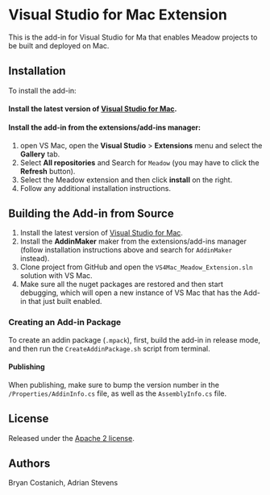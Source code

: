 # Visual Studio for Mac Extension

This is the add-in for Visual Studio for Ma that enables Meadow projects to be built and deployed on Mac. 

## Installation 

To install the add-in:

#### Install the latest version of [Visual Studio for Mac](https://visualstudio.microsoft.com/downloads/).

#### Install the add-in from the extensions/add-ins manager: 
 1. open VS Mac, open the **Visual Studio** > **Extensions** menu and select the **Gallery** tab.
 2. Select **All repositories** and Search for `Meadow` (you may have to click the **Refresh** button).
 3. Select the Meadow extension and then click **install** on the right.
 4. Follow any additional installation instructions.

## Building the Add-in from Source

 1. Install the latest version of [Visual Studio for Mac](https://visualstudio.microsoft.com/downloads/).
 2. Install the **AddinMaker** maker from the extensions/add-ins manager (follow installation instructions above and search for `AddinMaker` instead).
 3. Clone project from GitHub and open the `VS4Mac_Meadow_Extension.sln` solution with VS Mac.
 4. Make sure all the nuget packages are restored and then start debugging, which will open a new instance of VS Mac that has the Add-in that just built enabled.

### Creating an Add-in Package

To create an addin package (`.mpack`), first, build the add-in in release mode, and then run the `CreateAddinPackage.sh` script from terminal.

#### Publishing

When publishing, make sure to bump the version number in the `/Properties/AddinInfo.cs` file, as well as the `AssemblyInfo.cs` file.

## License

Released under the [Apache 2 license](license.md).

## Authors

Bryan Costanich, Adrian Stevens
